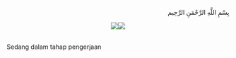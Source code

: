 <p align="right">
بِسْمِ اللَّهِ الرَّحْمَنِ الرَّحِيم 
</p>
<p align="center">
<img src="https://blog.afrizalmy.com/gambar/desktop1.png"/><img src="https://blog.afrizalmy.com/gambar/desktop2.png"/></p><br>
Sedang dalam tahap pengerjaan<br>